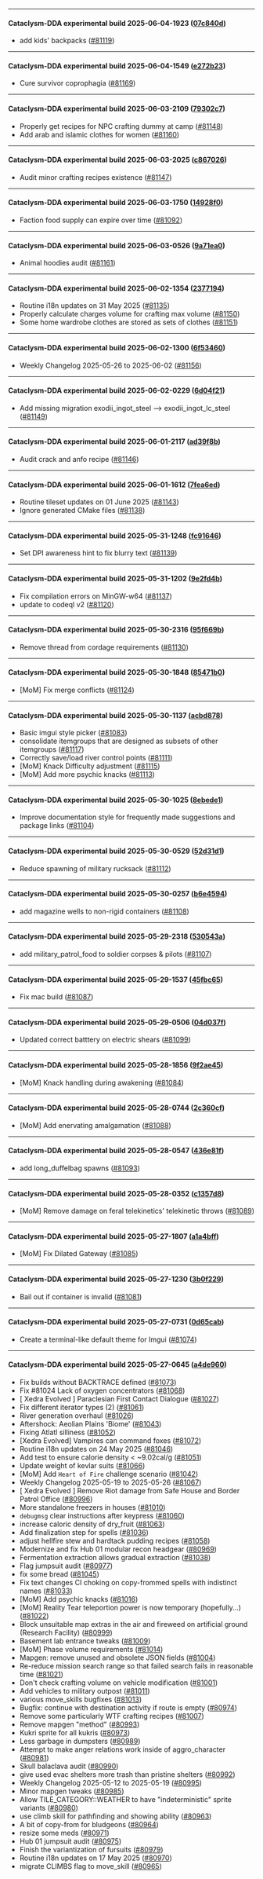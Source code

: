 
---

#### Cataclysm-DDA experimental build 2025-06-04-1923 ([07c840d](https://github.com/CleverRaven/Cataclysm-DDA/releases/tag/cdda-experimental-2025-06-04-1923))

* add kids' backpacks ([#81119](https://github.com/CleverRaven/Cataclysm-DDA/pull/81119))

---

#### Cataclysm-DDA experimental build 2025-06-04-1549 ([e272b23](https://github.com/CleverRaven/Cataclysm-DDA/releases/tag/cdda-experimental-2025-06-04-1549))

* Cure survivor coprophagia ([#81169](https://github.com/CleverRaven/Cataclysm-DDA/pull/81169))

---

#### Cataclysm-DDA experimental build 2025-06-03-2109 ([79302c7](https://github.com/CleverRaven/Cataclysm-DDA/releases/tag/cdda-experimental-2025-06-03-2109))

* Properly get recipes for NPC crafting dummy at camp ([#81148](https://github.com/CleverRaven/Cataclysm-DDA/pull/81148))
* Add arab and islamic clothes for women ([#81160](https://github.com/CleverRaven/Cataclysm-DDA/pull/81160))

---

#### Cataclysm-DDA experimental build 2025-06-03-2025 ([c867026](https://github.com/CleverRaven/Cataclysm-DDA/releases/tag/cdda-experimental-2025-06-03-2025))

* Audit minor crafting recipes existence ([#81147](https://github.com/CleverRaven/Cataclysm-DDA/pull/81147))

---

#### Cataclysm-DDA experimental build 2025-06-03-1750 ([14928f0](https://github.com/CleverRaven/Cataclysm-DDA/releases/tag/cdda-experimental-2025-06-03-1750))

* Faction food supply can expire over time ([#81092](https://github.com/CleverRaven/Cataclysm-DDA/pull/81092))

---

#### Cataclysm-DDA experimental build 2025-06-03-0526 ([9a71ea0](https://github.com/CleverRaven/Cataclysm-DDA/releases/tag/cdda-experimental-2025-06-03-0526))

* Animal hoodies audit ([#81161](https://github.com/CleverRaven/Cataclysm-DDA/pull/81161))

---

#### Cataclysm-DDA experimental build 2025-06-02-1354 ([2377194](https://github.com/CleverRaven/Cataclysm-DDA/releases/tag/cdda-experimental-2025-06-02-1354))

* Routine i18n updates on 31 May 2025 ([#81135](https://github.com/CleverRaven/Cataclysm-DDA/pull/81135))
* Properly calculate charges volume for crafting max volume ([#81150](https://github.com/CleverRaven/Cataclysm-DDA/pull/81150))
* Some home wardrobe clothes are stored as sets of clothes ([#81151](https://github.com/CleverRaven/Cataclysm-DDA/pull/81151))

---

#### Cataclysm-DDA experimental build 2025-06-02-1300 ([6f53460](https://github.com/CleverRaven/Cataclysm-DDA/releases/tag/cdda-experimental-2025-06-02-1300))

* Weekly Changelog 2025-05-26 to 2025-06-02 ([#81156](https://github.com/CleverRaven/Cataclysm-DDA/pull/81156))

---

#### Cataclysm-DDA experimental build 2025-06-02-0229 ([6d04f21](https://github.com/CleverRaven/Cataclysm-DDA/releases/tag/cdda-experimental-2025-06-02-0229))

* Add missing migration exodii_ingot_steel --> exodii_ingot_lc_steel ([#81149](https://github.com/CleverRaven/Cataclysm-DDA/pull/81149))

---

#### Cataclysm-DDA experimental build 2025-06-01-2117 ([ad39f8b](https://github.com/CleverRaven/Cataclysm-DDA/releases/tag/cdda-experimental-2025-06-01-2117))

* Audit crack and anfo recipe  ([#81146](https://github.com/CleverRaven/Cataclysm-DDA/pull/81146))

---

#### Cataclysm-DDA experimental build 2025-06-01-1612 ([7fea6ed](https://github.com/CleverRaven/Cataclysm-DDA/releases/tag/cdda-experimental-2025-06-01-1612))

* Routine tileset updates on 01 June 2025 ([#81143](https://github.com/CleverRaven/Cataclysm-DDA/pull/81143))
* Ignore generated CMake files ([#81138](https://github.com/CleverRaven/Cataclysm-DDA/pull/81138))

---

#### Cataclysm-DDA experimental build 2025-05-31-1248 ([fc91646](https://github.com/CleverRaven/Cataclysm-DDA/releases/tag/cdda-experimental-2025-05-31-1248))

* Set DPI awareness hint to fix blurry text ([#81139](https://github.com/CleverRaven/Cataclysm-DDA/pull/81139))

---

#### Cataclysm-DDA experimental build 2025-05-31-1202 ([9e2fd4b](https://github.com/CleverRaven/Cataclysm-DDA/releases/tag/cdda-experimental-2025-05-31-1202))

* Fix compilation errors on MinGW-w64 ([#81137](https://github.com/CleverRaven/Cataclysm-DDA/pull/81137))
* update to codeql v2 ([#81120](https://github.com/CleverRaven/Cataclysm-DDA/pull/81120))

---

#### Cataclysm-DDA experimental build 2025-05-30-2316 ([95f669b](https://github.com/CleverRaven/Cataclysm-DDA/releases/tag/cdda-experimental-2025-05-30-2316))

* Remove thread from cordage requirements ([#81130](https://github.com/CleverRaven/Cataclysm-DDA/pull/81130))

---

#### Cataclysm-DDA experimental build 2025-05-30-1848 ([85471b0](https://github.com/CleverRaven/Cataclysm-DDA/releases/tag/cdda-experimental-2025-05-30-1848))

* [MoM] Fix merge conflicts ([#81124](https://github.com/CleverRaven/Cataclysm-DDA/pull/81124))

---

#### Cataclysm-DDA experimental build 2025-05-30-1137 ([acbd878](https://github.com/CleverRaven/Cataclysm-DDA/releases/tag/cdda-experimental-2025-05-30-1137))

* Basic imgui style picker ([#81083](https://github.com/CleverRaven/Cataclysm-DDA/pull/81083))
* consolidate itemgroups that are designed as subsets of other itemgroups ([#81117](https://github.com/CleverRaven/Cataclysm-DDA/pull/81117))
* Correctly save/load river control points ([#81111](https://github.com/CleverRaven/Cataclysm-DDA/pull/81111))
* [MoM] Knack Difficulty adjustment ([#81115](https://github.com/CleverRaven/Cataclysm-DDA/pull/81115))
* [MoM] Add more psychic knacks ([#81113](https://github.com/CleverRaven/Cataclysm-DDA/pull/81113))

---

#### Cataclysm-DDA experimental build 2025-05-30-1025 ([8ebede1](https://github.com/CleverRaven/Cataclysm-DDA/releases/tag/cdda-experimental-2025-05-30-1025))

* Improve documentation style for frequently made suggestions and package links ([#81104](https://github.com/CleverRaven/Cataclysm-DDA/pull/81104))

---

#### Cataclysm-DDA experimental build 2025-05-30-0529 ([52d31d1](https://github.com/CleverRaven/Cataclysm-DDA/releases/tag/cdda-experimental-2025-05-30-0529))

* Reduce spawning of military rucksack ([#81112](https://github.com/CleverRaven/Cataclysm-DDA/pull/81112))

---

#### Cataclysm-DDA experimental build 2025-05-30-0257 ([b6e4594](https://github.com/CleverRaven/Cataclysm-DDA/releases/tag/cdda-experimental-2025-05-30-0257))

* add magazine wells to non-rigid containers ([#81108](https://github.com/CleverRaven/Cataclysm-DDA/pull/81108))

---

#### Cataclysm-DDA experimental build 2025-05-29-2318 ([530543a](https://github.com/CleverRaven/Cataclysm-DDA/releases/tag/cdda-experimental-2025-05-29-2318))

* add military_patrol_food to soldier corpses & pilots ([#81107](https://github.com/CleverRaven/Cataclysm-DDA/pull/81107))

---

#### Cataclysm-DDA experimental build 2025-05-29-1537 ([45fbc65](https://github.com/CleverRaven/Cataclysm-DDA/releases/tag/cdda-experimental-2025-05-29-1537))

* Fix mac build ([#81087](https://github.com/CleverRaven/Cataclysm-DDA/pull/81087))

---

#### Cataclysm-DDA experimental build 2025-05-29-0506 ([04d037f](https://github.com/CleverRaven/Cataclysm-DDA/releases/tag/cdda-experimental-2025-05-29-0506))

* Updated correct batttery on electric shears ([#81099](https://github.com/CleverRaven/Cataclysm-DDA/pull/81099))

---

#### Cataclysm-DDA experimental build 2025-05-28-1856 ([9f2ae45](https://github.com/CleverRaven/Cataclysm-DDA/releases/tag/cdda-experimental-2025-05-28-1856))

* [MoM] Knack handling during awakening ([#81084](https://github.com/CleverRaven/Cataclysm-DDA/pull/81084))

---

#### Cataclysm-DDA experimental build 2025-05-28-0744 ([2c360cf](https://github.com/CleverRaven/Cataclysm-DDA/releases/tag/cdda-experimental-2025-05-28-0744))

* [MoM] Add enervating amalgamation ([#81088](https://github.com/CleverRaven/Cataclysm-DDA/pull/81088))

---

#### Cataclysm-DDA experimental build 2025-05-28-0547 ([436e81f](https://github.com/CleverRaven/Cataclysm-DDA/releases/tag/cdda-experimental-2025-05-28-0547))

* add long_duffelbag spawns ([#81093](https://github.com/CleverRaven/Cataclysm-DDA/pull/81093))

---

#### Cataclysm-DDA experimental build 2025-05-28-0352 ([c1357d8](https://github.com/CleverRaven/Cataclysm-DDA/releases/tag/cdda-experimental-2025-05-28-0352))

* [MoM] Remove damage on feral telekinetics' telekinetic throws ([#81089](https://github.com/CleverRaven/Cataclysm-DDA/pull/81089))

---

#### Cataclysm-DDA experimental build 2025-05-27-1807 ([a1a4bff](https://github.com/CleverRaven/Cataclysm-DDA/releases/tag/cdda-experimental-2025-05-27-1807))

* [MoM] Fix Dilated Gateway ([#81085](https://github.com/CleverRaven/Cataclysm-DDA/pull/81085))

---

#### Cataclysm-DDA experimental build 2025-05-27-1230 ([3b0f229](https://github.com/CleverRaven/Cataclysm-DDA/releases/tag/cdda-experimental-2025-05-27-1230))

* Bail out if container is invalid ([#81081](https://github.com/CleverRaven/Cataclysm-DDA/pull/81081))

---

#### Cataclysm-DDA experimental build 2025-05-27-0731 ([0d65cab](https://github.com/CleverRaven/Cataclysm-DDA/releases/tag/cdda-experimental-2025-05-27-0731))

* Create a terminal-like default theme for Imgui ([#81074](https://github.com/CleverRaven/Cataclysm-DDA/pull/81074))

---

#### Cataclysm-DDA experimental build 2025-05-27-0645 ([a4de960](https://github.com/CleverRaven/Cataclysm-DDA/releases/tag/cdda-experimental-2025-05-27-0645))

* Fix builds without BACKTRACE defined ([#81073](https://github.com/CleverRaven/Cataclysm-DDA/pull/81073))
* Fix #81024  Lack of oxygen concentrators ([#81068](https://github.com/CleverRaven/Cataclysm-DDA/pull/81068))
* [ Xedra Evolved ] Paraclesian First Contact Dialogue ([#81027](https://github.com/CleverRaven/Cataclysm-DDA/pull/81027))
* Fix different iterator types (2) ([#81061](https://github.com/CleverRaven/Cataclysm-DDA/pull/81061))
* River generation overhaul ([#81026](https://github.com/CleverRaven/Cataclysm-DDA/pull/81026))
* Aftershock: Aeolian Plains 'Biome' ([#81043](https://github.com/CleverRaven/Cataclysm-DDA/pull/81043))
* Fixing Atlatl silliness ([#81052](https://github.com/CleverRaven/Cataclysm-DDA/pull/81052))
* [Xedra Evolved] Vampires can command foxes ([#81072](https://github.com/CleverRaven/Cataclysm-DDA/pull/81072))
* Routine i18n updates on 24 May 2025 ([#81046](https://github.com/CleverRaven/Cataclysm-DDA/pull/81046))
* Add test to ensure calorie density < ~9.02cal/g ([#81051](https://github.com/CleverRaven/Cataclysm-DDA/pull/81051))
* Update weight of kevlar suits ([#81066](https://github.com/CleverRaven/Cataclysm-DDA/pull/81066))
* [MoM] Add `Heart of Fire` challenge scenario ([#81042](https://github.com/CleverRaven/Cataclysm-DDA/pull/81042))
* Weekly Changelog 2025-05-19 to 2025-05-26 ([#81067](https://github.com/CleverRaven/Cataclysm-DDA/pull/81067))
* [ Xedra Evolved ] Remove Riot damage from Safe House and Border Patrol Office ([#80996](https://github.com/CleverRaven/Cataclysm-DDA/pull/80996))
* More standalone freezers in houses ([#81010](https://github.com/CleverRaven/Cataclysm-DDA/pull/81010))
* `debugmsg` clear instructions after keypress ([#81060](https://github.com/CleverRaven/Cataclysm-DDA/pull/81060))
* increase caloric density of dry_fruit ([#81063](https://github.com/CleverRaven/Cataclysm-DDA/pull/81063))
* Add finalization step for spells ([#81036](https://github.com/CleverRaven/Cataclysm-DDA/pull/81036))
* adjust hellfire stew and hardtack pudding recipes ([#81058](https://github.com/CleverRaven/Cataclysm-DDA/pull/81058))
* Modernize and fix Hub 01 modular recon headgear ([#80969](https://github.com/CleverRaven/Cataclysm-DDA/pull/80969))
* Fermentation extraction allows gradual extraction ([#81038](https://github.com/CleverRaven/Cataclysm-DDA/pull/81038))
* Flag jumpsuit audit ([#80977](https://github.com/CleverRaven/Cataclysm-DDA/pull/80977))
* fix some bread ([#81045](https://github.com/CleverRaven/Cataclysm-DDA/pull/81045))
* Fix text changes CI choking on copy-frommed spells with indistinct names ([#81033](https://github.com/CleverRaven/Cataclysm-DDA/pull/81033))
* [MoM] Add psychic knacks ([#81016](https://github.com/CleverRaven/Cataclysm-DDA/pull/81016))
* [MoM] Reality Tear teleportion power is now temporary (hopefully...) ([#81022](https://github.com/CleverRaven/Cataclysm-DDA/pull/81022))
* Block unsuitable map extras in the air and fireweed on artificial ground (Research Facility) ([#80999](https://github.com/CleverRaven/Cataclysm-DDA/pull/80999))
* Basement lab entrance tweaks ([#81009](https://github.com/CleverRaven/Cataclysm-DDA/pull/81009))
* [MoM] Phase volume requirements ([#81014](https://github.com/CleverRaven/Cataclysm-DDA/pull/81014))
* Mapgen: remove unused and obsolete JSON fields ([#81004](https://github.com/CleverRaven/Cataclysm-DDA/pull/81004))
* Re-reduce mission search range so that failed search fails in reasonable time ([#81021](https://github.com/CleverRaven/Cataclysm-DDA/pull/81021))
* Don't check crafting volume on vehicle modification ([#81001](https://github.com/CleverRaven/Cataclysm-DDA/pull/81001))
* Add vehicles to military outpost ([#81011](https://github.com/CleverRaven/Cataclysm-DDA/pull/81011))
* various move_skills bugfixes ([#81013](https://github.com/CleverRaven/Cataclysm-DDA/pull/81013))
* Bugfix: continue with destination activity if route is empty ([#80974](https://github.com/CleverRaven/Cataclysm-DDA/pull/80974))
* Remove some particularly WTF crafting recipes ([#81007](https://github.com/CleverRaven/Cataclysm-DDA/pull/81007))
* Remove mapgen "method" ([#80993](https://github.com/CleverRaven/Cataclysm-DDA/pull/80993))
* Kukri sprite for all kukris ([#80973](https://github.com/CleverRaven/Cataclysm-DDA/pull/80973))
* Less garbage in dumpsters ([#80989](https://github.com/CleverRaven/Cataclysm-DDA/pull/80989))
* Attempt to make anger relations work inside of aggro_character ([#80981](https://github.com/CleverRaven/Cataclysm-DDA/pull/80981))
* Skull balaclava audit ([#80990](https://github.com/CleverRaven/Cataclysm-DDA/pull/80990))
* give used evac shelters more trash than pristine shelters ([#80992](https://github.com/CleverRaven/Cataclysm-DDA/pull/80992))
* Weekly Changelog 2025-05-12 to 2025-05-19 ([#80995](https://github.com/CleverRaven/Cataclysm-DDA/pull/80995))
* Minor mapgen tweaks ([#80985](https://github.com/CleverRaven/Cataclysm-DDA/pull/80985))
* Allow TILE_CATEGORY::WEATHER to have "indeterministic" sprite variants ([#80980](https://github.com/CleverRaven/Cataclysm-DDA/pull/80980))
* use climb skill for pathfinding and showing ability ([#80963](https://github.com/CleverRaven/Cataclysm-DDA/pull/80963))
* A bit of copy-from for bludgeons ([#80964](https://github.com/CleverRaven/Cataclysm-DDA/pull/80964))
* resize some meds ([#80971](https://github.com/CleverRaven/Cataclysm-DDA/pull/80971))
* Hub 01 jumpsuit audit ([#80975](https://github.com/CleverRaven/Cataclysm-DDA/pull/80975))
* Finish the variantization of fursuits ([#80979](https://github.com/CleverRaven/Cataclysm-DDA/pull/80979))
* Routine i18n updates on 17 May 2025 ([#80970](https://github.com/CleverRaven/Cataclysm-DDA/pull/80970))
* migrate CLIMBS flag to move_skill ([#80965](https://github.com/CleverRaven/Cataclysm-DDA/pull/80965))
